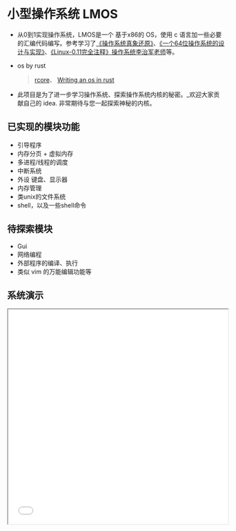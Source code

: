 # 小型操作系统 LMOS
  - 从0到1实现操作系统，LMOS是一个 基于x86的 OS，使用  c 语言加一些必要的汇编代码编写。参考学习了[《操作系统真象还原》](https://yifengyou.gitbooks.io/os-elephant/content/)、[《一个64位操作系统的设计与实现》](https://yifengyou.gitbooks.io/the-design-and-implementation-of-a-64-bit-os/content/)、[《Linux-0.11完全注释》](https://gitee.com/shen-lifeng/linux-0.11-note)[操作系统李治军老师](https://www.bilibili.com/video/BV1iW411Y73K/?spm_id_from=333.1007.top_right_bar_window_custom_collection.content.click&vd_source=01f96b5bbe5991879bf62bc9b27d0303)等。
  
- os by rust
  > [rcore](https://rcore-os.cn/rCore-Tutorial-Book-v3/index.html)、
  > [Writing an os in rust](https://os.phil-opp.com/)
  
-  此项目是为了进一步学习操作系统、探索操作系统内核的秘密。_欢迎大家贡献自己的 idea. 非常期待与您一起探索神秘的内核。
  
## 已实现的模块功能
- 引导程序
- 内存分页 + 虚拟内存
- 多进程/线程的调度
- 中断系统
- 外设 键盘、显示器
- 内存管理
- 类unix的文件系统
- shell，以及一些shell命令

## 待探索模块
- Gui
- 网络编程
- 外部程序的编译、执行
- 类似 vim 的万能编辑功能等

## 系统演示
<iframe height=498 width=510 src="show.mp4">
![截屏](https://github.com/lmve/LMOS/blob/main/example.png?raw=true)


## How to build
[**环境配置**](https://zhuanlan.zhihu.com/p/477175642)

下载：` git clone https://github.com/lmve/LMOS.git `

编译：` make all `

运行：` bin/bochs -f bouchsrc.disk `

